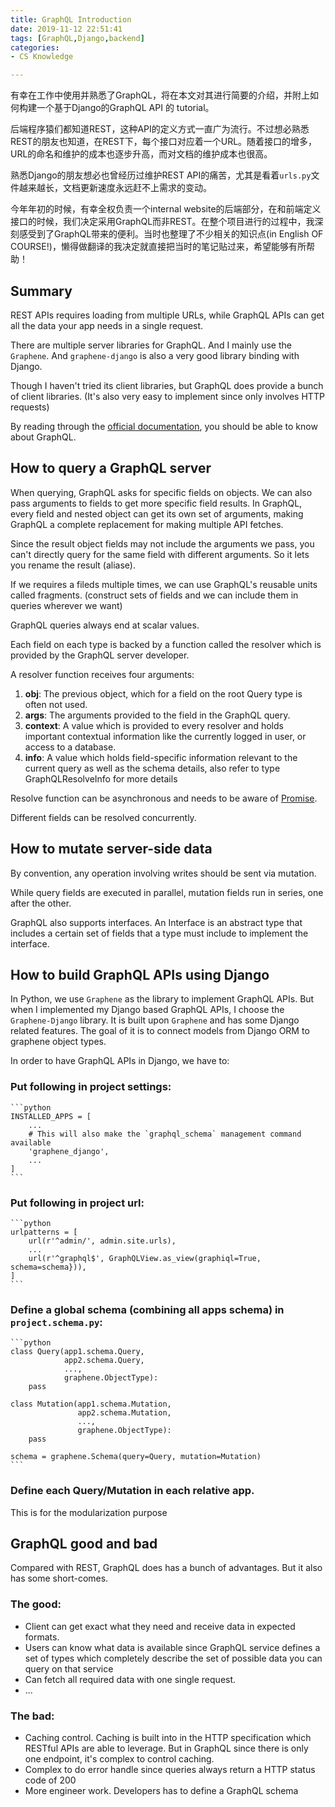 ```yaml
---
title: GraphQL Introduction
date: 2019-11-12 22:51:41
tags: [GraphQL,Django,backend]
categories: 
- CS Knowledge

---
```


有幸在工作中使用并熟悉了GraphQL，将在本文对其进行简要的介绍，并附上如何构建一个基于Django的GraphQL API 的 tutorial。

<!-- more -->

后端程序猿们都知道REST，这种API的定义方式一直广为流行。不过想必熟悉REST的朋友也知道，在REST下，每个接口对应着一个URL。随着接口的增多，URL的命名和维护的成本也逐步升高，而对文档的维护成本也很高。

熟悉Django的朋友想必也曾经历过维护REST API的痛苦，尤其是看着`urls.py`文件越来越长，文档更新速度永远赶不上需求的变动。

今年年初的时候，有幸全权负责一个internal website的后端部分，在和前端定义接口的时候，我们决定采用GraphQL而非REST。在整个项目进行的过程中，我深刻感受到了GraphQL带来的便利。当时也整理了不少相关的知识点(in English OF COURSE!)，懒得做翻译的我决定就直接把当时的笔记贴过来，希望能够有所帮助！

## Summary

REST APIs requires loading from multiple URLs, while GraphQL APIs can get all the data your app needs in a single request.

There are multiple server libraries for GraphQL. And I mainly use the `Graphene`. And `graphene-django` is also a very good library binding with Django. 

Though I haven't tried its client libraries, but GraphQL does provide a bunch of client libraries. (It's also very easy to implement since only involves HTTP requests)

By reading through the [official documentation](https://graphql.org/learn/), you should be able to know about GraphQL. 

## How to query a GraphQL server
When querying, GraphQL asks for specific fields on objects. We can also pass arguments to fields to get more specific field results. In GraphQL, every field and nested object can get its own set of arguments, making GraphQL a complete replacement for making multiple API fetches.

Since the result object fields may not include the arguments we pass, you can't directly query for the same field with different arguments. So it lets you rename the result (aliase). 

If we requires a fileds multiple times, we can use GraphQL's reusable units called fragments. (construct sets of fields and we can include them in queries wherever we want)

GraphQL queries always end at scalar values.

Each field on each type is backed by a function called the resolver which is provided by the GraphQL server developer. 

A resolver function receives four arguments:
1. **obj**: The previous object, which for a field on the root Query type is often not used.
2. **args**: The arguments provided to the field in the GraphQL query.
3. **context**: A value which is provided to every resolver and holds important contextual information like the currently logged in user, or access to a database.
4. **info**: A value which holds field-specific information relevant to the current query as well as the schema details, also refer to type GraphQLResolveInfo for more details

Resolve function can be asynchronous and needs to be aware of [Promise](https://developer.mozilla.org/en-US/docs/Web/JavaScript/Reference/Global_Objects/Promise). 

Different fields can be resolved concurrently.

## How to mutate server-side data
By convention, any operation involving writes should be sent via mutation. 

While query fields are executed in parallel, mutation fields run in series, one after the other.

GraphQL also supports interfaces. An Interface is an abstract type that includes a certain set of fields that a type must include to implement the interface.

## How to build GraphQL APIs using Django
In Python, we use `Graphene` as the library to implement GraphQL APIs. But when I implemented my Django based GraphQL APIs, I choose the `Graphene-Django` library. It is built upon `Graphene` and has some Django related features. The goal of it is to connect models from Django ORM to graphene object types.

In order to have GraphQL APIs in Django, we have to:
### Put following in project settings: 
    ```python
    INSTALLED_APPS = [
        ...
        # This will also make the `graphql_schema` management command available
        'graphene_django',
        ...
    ]
    ```
### Put following in project url:
    ```python
    urlpatterns = [
        url(r'^admin/', admin.site.urls),
        ...
        url(r'^graphql$', GraphQLView.as_view(graphiql=True, schema=schema})),
    ]
    ```
### Define a global schema (combining all apps schema) in `project.schema.py`:
    ```python
    class Query(app1.schema.Query,
                app2.schema.Query,
                ...,
                graphene.ObjectType):
        pass
    
    class Mutation(app1.schema.Mutation, 
                   app2.schema.Mutation,
                   ...,
                   graphene.ObjectType):
        pass
    
    schema = graphene.Schema(query=Query, mutation=Mutation)
    ```
### Define each Query/Mutation in each relative app. 
This is for the modularization purpose

## GraphQL good and bad
Compared with REST, GraphQL does has a bunch of advantages. But it also has some short-comes.

### The good:
+ Client can get exact what they need and receive data in expected formats. 
+ Users can know what data is available since GraphQL service defines a set of types which completely describe the set of possible data you can query on that service
+ Can fetch all required data with one single request. 
+ ...

### The bad:
+ Caching control. Caching is built into in the HTTP specification which RESTful APIs are able to leverage. But in GraphQL since there is only one endpoint, it's complex to control caching. 
+ Complex to do error handle since queries always return a HTTP status code of 200
+ More engineer work. Developers has to define a GraphQL schema

